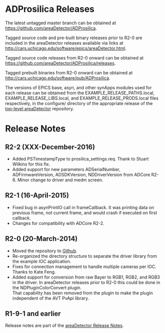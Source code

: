 ADProsilica Releases
==================

The latest untagged master branch can be obtained at
https://github.com/areaDetector/ADProsilica.

Tagged source code and pre-built binary releases prior to R2-0 are included
in the areaDetector releases available via links at
http://cars.uchicago.edu/software/epics/areaDetector.html.

Tagged source code releases from R2-0 onward can be obtained at 
https://github.com/areaDetector/ADProsilica/releases.

Tagged prebuilt binaries from R2-0 onward can be obtained at
http://cars.uchicago.edu/software/pub/ADProsilica.

The versions of EPICS base, asyn, and other synApps modules used for each release can be obtained from 
the EXAMPLE_RELEASE_PATHS.local, EXAMPLE_RELEASE_LIBS.local, and EXAMPLE_RELEASE_PRODS.local
files respectively, in the configure/ directory of the appropriate release of the 
[top-level areaDetector](https://github.com/areaDetector/areaDetector) repository.


Release Notes
=============

R2-2 (XXX-December-2016)
----
* Added PSTimestampType to prosilica_settings.req.  Thank to Stuart Wilkins for this fix.
* Added support for new parameters ADSerialNumber, ADFirmwareVersion, ADSDKVersion, NDDriverVersion 
  from ADCore R2-6. Minor change to driver and medm screen.

R2-1 (16-April-2015)
----
* Fixed bug in asynPrintIO call in frameCallback. It was printing data on previous frame, 
  not current frame, and would crash if executed on first callback.
* Changes for compatibility with ADCore R2-2.

R2-0 (20-March-2014)
----
* Moved the repository to [Github](https://github.com/areaDetector/ADProsilica).
* Re-organized the directory structure to separate the driver library from the example IOC application.
* Fixes for connection management to handle multiple cameras per IOC. Thanks to Kate Feng.
* Added support for conversion from raw Bayer to RGB1, RGB2, and RGB3 in the driver. 
  In areaDetector releases prior to R2-0 this could be done in the NDPluginColorConvert plugin.  
  That capability has been removed from the plugin to make the plugin independent of the AVT PvApi library.

R1-9-1 and earlier
------------------
Release notes are part of the
[areaDetector Release Notes](http://cars.uchicago.edu/software/epics/areaDetectorReleaseNotes.html).
